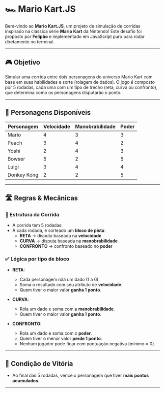 # 🏎️ Mario Kart.JS

Bem-vindo ao **Mario Kart.JS**, um projeto de simulação de corridas inspirado na clássica série **Mario Kart** da Nintendo! Este desafio foi proposto por **Felipão** e implementado em JavaScript puro para rodar diretamente no terminal.

---

## 🎮 Objetivo

Simular uma corrida entre dois personagens do universo Mario Kart com base em suas habilidades e sorte (rolagem de dados). O jogo é composto por 5 rodadas, cada uma com um tipo de trecho (reta, curva ou confronto), que determina como os personagens disputarão o ponto.

---

## 👤 Personagens Disponíveis

| Personagem     | Velocidade | Manobrabilidade | Poder |
|----------------|------------|------------------|-------|
| Mario          | 4          | 3                | 3     |
| Peach          | 3          | 4                | 2     |
| Yoshi          | 2          | 4                | 3     |
| Bowser         | 5          | 2                | 5     |
| Luigi          | 3          | 4                | 4     |
| Donkey Kong    | 2          | 2                | 5     |

---

## 🛣️ Regras & Mecânicas

### 🎲 Estrutura da Corrida
- A corrida tem 5 rodadas.
- A cada rodada, é sorteado um **bloco de pista**:
  - **RETA** → disputa baseada na **velocidade**
  - **CURVA** → disputa baseada na **manobrabilidade**
  - **CONFRONTO** → confronto baseado no **poder**

### ✅ Lógica por tipo de bloco

- **RETA**:
  - Cada personagem rola um dado (1 a 6).
  - Soma o resultado com seu atributo de **velocidade**.
  - Quem tiver o maior valor **ganha 1 ponto**.

- **CURVA**:
  - Rola um dado e soma com a **manobrabilidade**.
  - Quem tiver o maior valor **ganha 1 ponto**.

- **CONFRONTO**:
  - Rola um dado e soma com o **poder**.
  - Quem tiver o menor valor **perde 1 ponto**.
  - Nenhum jogador pode ficar com pontuação negativa (mínimo = 0).

---

## 🏁 Condição de Vitória

- Ao final das 5 rodadas, vence o personagem que tiver **mais pontos acumulados**.

---
